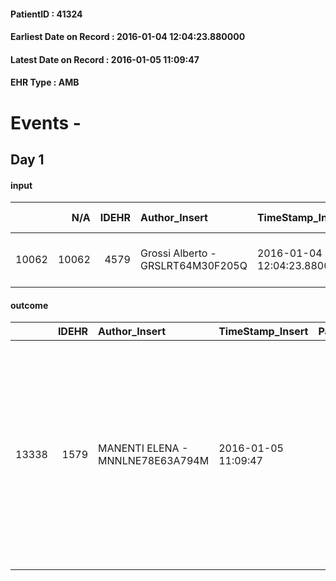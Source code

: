 
#### PatientID : 41324
#### Earliest Date on Record : 2016-01-04 12:04:23.880000
#### Latest Date on Record : 2016-01-05 11:09:47
#### EHR Type : AMB

# Events - 

## Day 1

#### input
|       |    N/A |   IDEHR | Author_Insert                     | TimeStamp_Insert           | EHRType   |   PatientID |   IDDigitalSignDocument | persone_vicine   |   Unnamed: 0_x.1 |   IDANAMNESI_SOCIALE | Patient   | FamigliaAltro   | Paziente_T   | FamigliaAltro_T   |   Non_Rilevabile_x.1 | Note_Non_Rilevabile_x.1   | opt_Problemi   | chk_contr_sintomi   | opt_paziente_a   | opt_famiglia_a   | opt_adeguatezza   | opt_paziente_solo   | ds_note_con                                  | opt_presente_assente   | Presenza_minori   | Caregiver_principale   | opt_capacita     | ds_familiari_coinv                 | opt_risorse_ec   | opt_paziente_ad   | opt_caregiver_ad   | Needs     | Fragility                    |
|------:|-------:|--------:|:----------------------------------|:---------------------------|:----------|------------:|------------------------:|:-----------------|-----------------:|---------------------:|:----------|:----------------|:-------------|:------------------|---------------------:|:--------------------------|:---------------|:--------------------|:-----------------|:-----------------|:------------------|:--------------------|:---------------------------------------------|:-----------------------|:------------------|:-----------------------|:-----------------|:-----------------------------------|:-----------------|:------------------|:-------------------|:----------|:-----------------------------|
| 10062 |  10062 |    4579 | Grossi Alberto - GRSLRT64M30F205Q | 2016-01-04 12:04:23.880000 | AMB       |       41324 |                  233166 | N/A              |             2178 |                 1472 | Si#1      | Si#1            | No#0         | Si#1              |                    0 | NR                        | No#0           | controllo sintomi#0 | Indefinite#2     | Congruenti#1     | No#0              | Si#1                | Viveva solo assistito qualche ore da badante | Presente#1             | No#0              | sons                   | Incrementabile#1 | I due figli Francesco e Pier Maria | Da valutare#2    | Totale#2          | Totale#2           | Clinici#0 | sovraccarico assistenziale#4 |

#### outcome
|       |   IDEHR | Author_Insert                    | TimeStamp_Insert    |   PatientID |   IDDigitalSignDocument |   IDPAI_VIDAS | opt_problem                         |   opt_problem_num | opt_obiettivo                                                                                                                                                                              |   opt_obiettivo_num | ds_note                    | opt_stato_problema   |   opt_stato_problema_num | opt_interventi                                                                                                                                                                                                      |   opt_interventi_num |
|------:|--------:|:---------------------------------|:--------------------|------------:|------------------------:|--------------:|:------------------------------------|------------------:|:-------------------------------------------------------------------------------------------------------------------------------------------------------------------------------------------|--------------------:|:---------------------------|:---------------------|-------------------------:|:--------------------------------------------------------------------------------------------------------------------------------------------------------------------------------------------------------------------|---------------------:|
| 13338 |    1579 | MANENTI ELENA - MNNLNE78E63A794M | 2016-01-05 11:09:47 |       41324 |                  234238 |         15371 | Deficit in the care of s√® # 25 = 0 |                 4 | Maintain dignity ¬ † of the patient, where possible, helping him to accept their own limitations, considering himself realistic and objective (eating, bathing, dressing, delete) # 42 = 0 |                   4 | pcs to be replaced in ADL. | Open Problem # 1     |                        1 | PAI Implementation - Ensuring the right privacy # 182 = 0; Counseling - Encourage to express feelings about the care deficit s # 184 = 0; PAI Implementation - completely replace the activity † everyday # 183 = 0 |                    4 |


